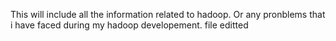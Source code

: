 This will include all the information related to hadoop. Or any pronblems that i have faced during my hadoop developement.
file editted 
